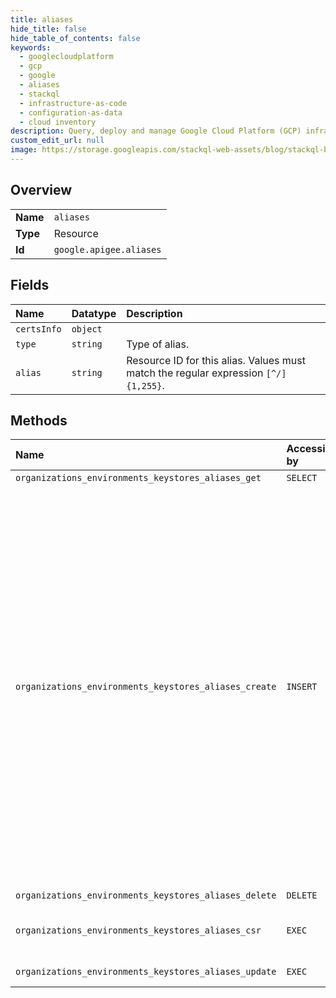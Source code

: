 ```yaml
---
title: aliases
hide_title: false
hide_table_of_contents: false
keywords:
  - googlecloudplatform
  - gcp
  - google
  - aliases
  - stackql
  - infrastructure-as-code
  - configuration-as-data
  - cloud inventory
description: Query, deploy and manage Google Cloud Platform (GCP) infrastructure and resources using SQL
custom_edit_url: null
image: https://storage.googleapis.com/stackql-web-assets/blog/stackql-blog-post-featured-image.png
---
```

  
    

## Overview
<table><tbody>
<tr><td><b>Name</b></td><td><code>aliases</code></td></tr>
<tr><td><b>Type</b></td><td>Resource</td></tr>
<tr><td><b>Id</b></td><td><code>google.apigee.aliases</code></td></tr>
</tbody></table>

## Fields
| Name | Datatype | Description |
|:-----|:---------|:------------|
| `certsInfo` | `object` |  |
| `type` | `string` | Type of alias. |
| `alias` | `string` | Resource ID for this alias. Values must match the regular expression `[^/]{1,255}`. |
## Methods
| Name | Accessible by | Required Params | Description |
|:-----|:--------------|:----------------|:------------|
| `organizations_environments_keystores_aliases_get` | `SELECT` | `name` | Gets an alias. |
| `organizations_environments_keystores_aliases_create` | `INSERT` | `parent` | Creates an alias from a key/certificate pair. The structure of the request is controlled by the `format` query parameter: - `keycertfile` - Separate PEM-encoded key and certificate files are uploaded. Set `Content-Type: multipart/form-data` and include the `keyFile`, `certFile`, and `password` (if keys are encrypted) fields in the request body. If uploading to a truststore, omit `keyFile`. - `pkcs12` - A PKCS12 file is uploaded. Set `Content-Type: multipart/form-data`, provide the file in the `file` field, and include the `password` field if the file is encrypted in the request body. - `selfsignedcert` - A new private key and certificate are generated. Set `Content-Type: application/json` and include CertificateGenerationSpec in the request body. |
| `organizations_environments_keystores_aliases_delete` | `DELETE` | `name` | Deletes an alias. |
| `organizations_environments_keystores_aliases_csr` | `EXEC` | `name` | Generates a PKCS #10 Certificate Signing Request for the private key in an alias. |
| `organizations_environments_keystores_aliases_update` | `EXEC` | `name` | Updates the certificate in an alias. |
